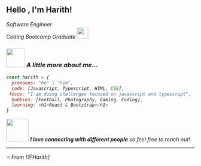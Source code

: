 <h2> Hello , I'm Harith!</h2>
<p><em>Software Engineer<br>Coding Bootcamp Graduate <img src="https://media.giphy.com/media/fYSnHlufseco8Fh93Z/giphy.gif" width="30"></br>


### <img src="https://media.giphy.com/media/VgCDAzcKvsR6OM0uWg/giphy.gif" width="50"> A little more about me...  

```javascript
const harith = {
  pronouns: "he" | "him",
  code: [Javascript, Typescript, HTML, CSS],
 focus: "I am doing challenges focused on javascript and typescript",
  hobbies: [Football, Photography, Gaming, Coding],
  learning: <h1>React & Bootstrap</h1>
}
```

<img src="https://media.giphy.com/media/LnQjpWaON8nhr21vNW/giphy.gif" width="60"> <em><b>I love connecting with different people</b> so feel free to reach out!

---

⭐️ From [@Harith]
